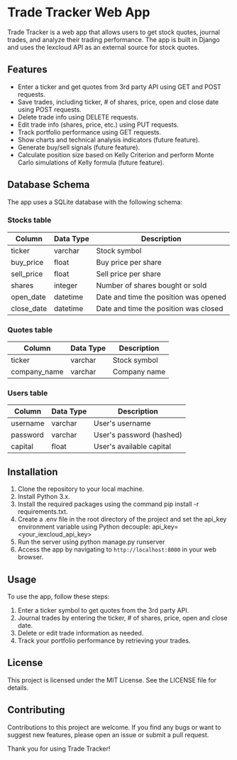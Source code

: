 # Trade Tracker Web App

Trade Tracker is a web app that allows users to get stock quotes, journal trades, and analyze their trading performance. The app is built in Django and uses the Iexcloud API as an external source for stock quotes.

## Features

- Enter a ticker and get quotes from 3rd party API using GET and POST requests.
- Save trades, including ticker, # of shares, price, open and close date using POST requests.
- Delete trade info using DELETE requests.
- Edit trade info (shares, price, etc.) using PUT requests.
- Track portfolio performance using GET requests.
- Show charts and technical analysis indicators (future feature).
- Generate buy/sell signals (future feature).
- Calculate position size based on Kelly Criterion and perform Monte Carlo simulations of Kelly formula (future feature).

## Database Schema

The app uses a SQLite database with the following schema:

### Stocks table

| Column    | Data Type | Description                            |
| --------- | --------- | -------------------------------------- |
| ticker    | varchar   | Stock symbol                           |
| buy_price | float     | Buy price per share                     |
| sell_price| float     | Sell price per share                    |
| shares    | integer   | Number of shares bought or sold        |
| open_date | datetime  | Date and time the position was opened  |
| close_date| datetime  | Date and time the position was closed  |

### Quotes table

| Column      | Data Type | Description           |
| ----------- | --------- | --------------------- |
| ticker      | varchar   | Stock symbol          |
| company_name| varchar   | Company name          |

### Users table

| Column   | Data Type | Description              |
| -------- | --------- | ------------------------ |
| username | varchar   | User's username          |
| password | varchar   | User's password (hashed) |
| capital  | float     | User's available capital |

## Installation

1. Clone the repository to your local machine.
2. Install Python 3.x.
3. Install the required packages using the command pip install -r requirements.txt.
4. Create a .env file in the root directory of the project and set the api_key environment variable using Python decouple: api_key=<your_iexcloud_api_key>
5. Run the server using python manage.py runserver
6. Access the app by navigating to `http://localhost:8000` in your web browser.

## Usage

To use the app, follow these steps:

1. Enter a ticker symbol to get quotes from the 3rd party API.
2. Journal trades by entering the ticker, # of shares, price, open and close date.
3. Delete or edit trade information as needed.
4. Track your portfolio performance by retrieving your trades.

## License

This project is licensed under the MIT License. See the LICENSE file for details.

## Contributing

Contributions to this project are welcome. If you find any bugs or want to suggest new features, please open an issue or submit a pull request.

Thank you for using Trade Tracker!